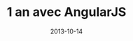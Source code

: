 ---
layout: post.hbs
date: '2013-10-14'
title: 1 an avec AngularJS
categories: [ecrits, presentation]
tags: [javascript, angularJs]
resume: Présentation d'une année de tests, d'expérimentations et d'échecs avec AngularJs. Cette présentation a été faite lors d'un JUG (Java User Group) de Montpellier.
images: ["presentation/jug_logo.png"]
directLink: "http://manland.github.io/slides-angularjs/1anAngularJs/"
---